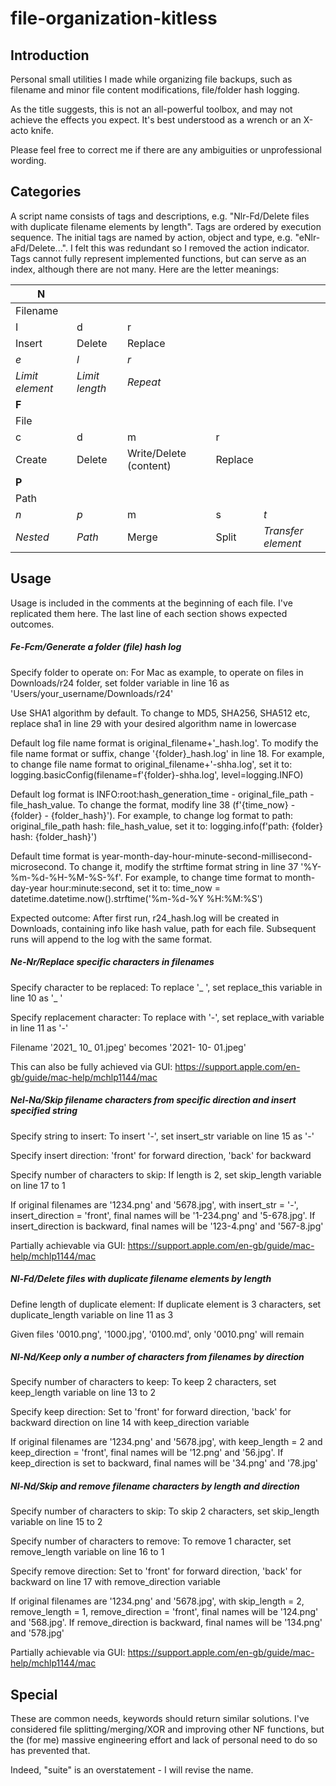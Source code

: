 # file-organization-kitless

## Introduction

Personal small utilities I made while organizing file backups, such as filename and minor file content modifications, file/folder hash logging.

As the title suggests, this is not an all-powerful toolbox, and may not achieve the effects you expect. It's best understood as a wrench or an X-acto knife.

Please feel free to correct me if there are any ambiguities or unprofessional wording.

## Categories

A script name consists of tags and descriptions, e.g. "Nlr-Fd/Delete files with duplicate filename elements by length". Tags are ordered by execution sequence. The initial tags are named by action, object and type, e.g. "eNlr-aFd/Delete...". I felt this was redundant so I removed the action indicator. Tags cannot fully represent implemented functions, but can serve as an index, although there are not many. Here are the letter meanings:

| N               |                |                        |         |                    |
| --------------- | -------------- | ---------------------- | ------- | ------------------ |
| Filename        |                |                        |         |                    |
| I               | d              | r                      |         |                    |
| Insert          | Delete         | Replace                |         |                    |
| *e*             | *l*            | *r*                    |         |                    |
| *Limit element* | *Limit length* | *Repeat*               |         |                    |
| **F**           |                |                        |         |                    |
| File            |                |                        |         |                    |
| c               | d              | m                      | r       |                    |
| Create          | Delete         | Write/Delete (content) | Replace |                    |
| **P**           |                |                        |         |                    |
| Path            |                |                        |         |                    |
| *n*             | *p*            | m                      | s       | *t*                |
| *Nested*        | *Path*         | Merge                  | Split   | *Transfer element* |

## Usage

Usage is included in the comments at the beginning of each file. I've replicated them here. The last line of each section shows expected outcomes.

##### Fe-Fcm/Generate a folder (file) hash log

Specify folder to operate on: For Mac as example, to operate on files in Downloads/r24 folder, set folder variable in line 16 as 'Users/your_username/Downloads/r24'

Use SHA1 algorithm by default. To change to MD5, SHA256, SHA512 etc, replace sha1 in line 29 with your desired algorithm name in lowercase

Default log file name format is original_filename+'_hash.log'. To modify the file name format or suffix, change '{folder}_hash.log' in line 18. For example, to change file name format to original_filename+'-shha.log', set it to: logging.basicConfig(filename=f'{folder}-shha.log', level=logging.INFO)

Default log format is INFO:root:hash_generation_time - original_file_path - file_hash_value. To change the format, modify line 38 (f'{time_now} - {folder} - {folder_hash}'). For example, to change log format to path: original_file_path hash: file_hash_value, set it to: logging.info(f'path: {folder} hash: {folder_hash}')

Default time format is year-month-day-hour-minute-second-millisecond-microsecond. To change it, modify the strftime format string in line 37 '%Y-%m-%d-%H-%M-%S-%f'. For example, to change time format to month-day-year hour:minute:second, set it to: time_now = datetime.datetime.now().strftime('%m-%d-%Y %H:%M:%S')

Expected outcome: After first run, r24_hash.log will be created in Downloads, containing info like hash value, path for each file. Subsequent runs will append to the log with the same format.

##### Ne-Nr/Replace specific characters in filenames

Specify character to be replaced: To replace '_ ', set replace_this variable in line 10 as '_ ' 

Specify replacement character: To replace with '-', set replace_with variable in line 11 as '-'

Filename '2021_ 10_ 01.jpeg' becomes '2021- 10- 01.jpeg'

This can also be fully achieved via GUI: https://support.apple.com/en-gb/guide/mac-help/mchlp1144/mac

##### Nel-Na/Skip filename characters from specific direction and insert specified string

Specify string to insert: To insert '-', set insert_str variable on line 15 as '-'

Specify insert direction: 'front' for forward direction, 'back' for backward  

Specify number of characters to skip: If length is 2, set skip_length variable on line 17 to 1

If original filenames are '1234.png' and '5678.jpg', with insert_str = '-', insert_direction = 'front', final names will be '1-234.png' and '5-678.jpg'. If insert_direction is backward, final names will be '123-4.png' and '567-8.jpg'

Partially achievable via GUI: https://support.apple.com/en-gb/guide/mac-help/mchlp1144/mac

##### Nl-Fd/Delete files with duplicate filename elements by length

Define length of duplicate element: If duplicate element is 3 characters, set duplicate_length variable on line 11 as 3 

Given files '0010.png', '1000.jpg', '0100.md', only '0010.png' will remain

##### Nl-Nd/Keep only a number of characters from filenames by direction

Specify number of characters to keep: To keep 2 characters, set keep_length variable on line 13 to 2

Specify keep direction: Set to 'front' for forward direction, 'back' for backward direction on line 14 with keep_direction variable 

If original filenames are '1234.png' and '5678.jpg', with keep_length = 2 and keep_direction = 'front', final names will be '12.png' and '56.jpg'. If keep_direction is set to backward, final names will be '34.png' and '78.jpg'

##### Nl-Nd/Skip and remove filename characters by length and direction

Specify number of characters to skip: To skip 2 characters, set skip_length variable on line 15 to 2

Specify number of characters to remove: To remove 1 character, set remove_length variable on line 16 to 1  

Specify remove direction: Set to 'front' for forward direction, 'back' for backward on line 17 with remove_direction variable

If original filenames are '1234.png' and '5678.jpg', with skip_length = 2, remove_length = 1, remove_direction = 'front', final names will be '124.png' and '568.jpg'. If remove_direction is backward, final names will be '134.png' and '578.jpg'

Partially achievable via GUI: https://support.apple.com/en-gb/guide/mac-help/mchlp1144/mac 

## Special

These are common needs, keywords should return similar solutions. I've considered file splitting/merging/XOR and improving other NF functions, but the (for me) massive engineering effort and lack of personal need to do so has prevented that. 

Indeed, "suite" is an overstatement - I will revise the name.
